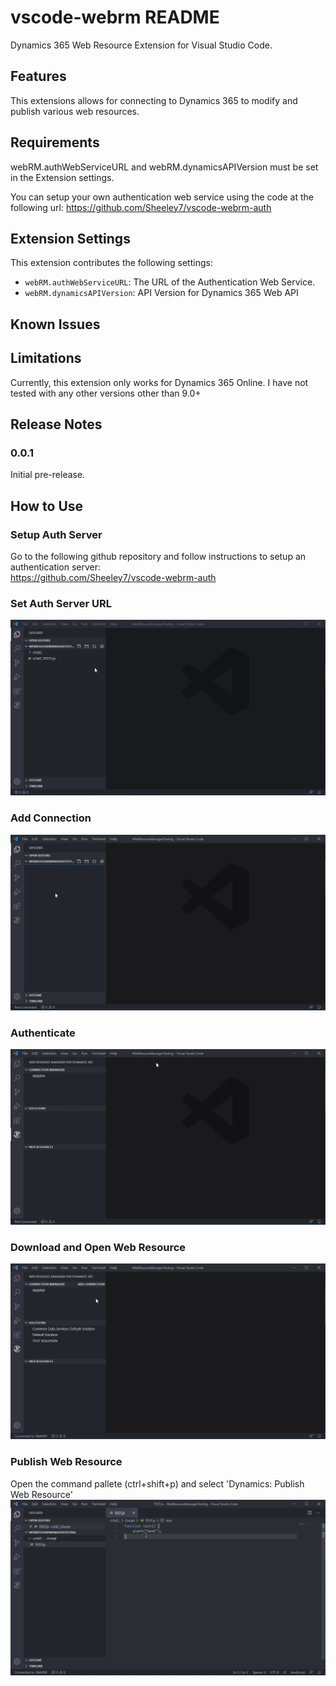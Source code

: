 # vscode-webrm README

Dynamics 365 Web Resource Extension for Visual Studio Code.

## Features

This extensions allows for connecting to Dynamics 365 to modify and publish various web resources.

## Requirements

webRM.authWebServiceURL and webRM.dynamicsAPIVersion must be set in the Extension settings.

You can setup your own authentication web service using the code at the following url:
https://github.com/Sheeley7/vscode-webrm-auth

## Extension Settings

This extension contributes the following settings:

* `webRM.authWebServiceURL`: The URL of the Authentication Web Service.
* `webRM.dynamicsAPIVersion`: API Version for Dynamics 365 Web API

## Known Issues

## Limitations
Currently, this extension only works for Dynamics 365 Online. I have not tested with any other versions other than 9.0+

## Release Notes

### 0.0.1

Initial pre-release.

## How to Use

### Setup Auth Server
Go to the following github repository and follow instructions to setup an authentication server:  
https://github.com/Sheeley7/vscode-webrm-auth

### Set Auth Server URL
![gif](instructions/config.gif)

### Add Connection
![gif](instructions/addconnection.gif)

### Authenticate
![gif](instructions/authenticate.gif)

### Download and Open Web Resource
![gif](instructions/downloadandopen.gif)

### Publish Web Resource
Open the command pallete (ctrl+shift+p) and select 'Dynamics: Publish Web Resource'
![gif](instructions/publish.gif)